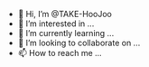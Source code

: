 - 👋 Hi, I’m @TAKE-HooJoo
- 👀 I’m interested in ...
- 🌱 I’m currently learning ...
- 💞️ I’m looking to collaborate on ...
- 📫 How to reach me ...

<!---
TAKE-HooJoo/TAKE-HooJoo is a ✨ special ✨ repository because its `README.md` (this file) appears on your GitHub profile.
You can click the Preview link to take a look at your changes.
--->
